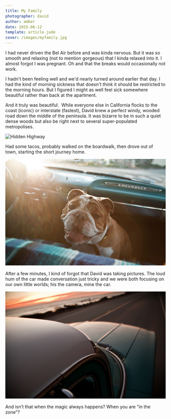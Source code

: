 ```yaml
---
title: My Family
photographer: david
author: amber
date: 2015-06-12
template: article.jade
cover: /images/myfamily.jpg
---
```


I had never driven the Bel Air before and was kinda nervous.  But it was so smooth and relaxing (not to mention gorgeous) that I kinda relaxed into it.  I almost forgot I was pregnant.  Oh and that the breaks would occasionally not work.

<span class="more">

I hadn't been feeling well and we'd nearly turned around earlier that day.  I had the kind of morning sickness that doesn't think it should be restricted to the morning hours.  But I figured I might as well feel sick somewhere beautiful rather than back at the apartment.

And it truly was beautiful.  While everyone else in California flocks to the coast (iconic) or interstate (fastest), David knew a perfect windy, wooded road down the middle of the peninsula.  It was bizarre to be in such a quiet dense woods but also be right next to several super-populated metropolises.

![Hidden Highway][hidden]

Had some tacos, probably walked on the boardwalk, then drove out of town, starting the short journey home.

![Dexter soaking up the sun][dexter]

After a few minutes, I kind of forgot that David was taking pictures.  The loud hum of the car made conversation just tricky and we were both focusing on our own little worlds; his the camera, mine the car.

![Highway 1][hood]

And isn’t that when the magic always happens?  When you are “in the zone”?


[hood]: images/hood.png
[hidden]: images/hidden.jpg
[dexter]: images/dexter.png

